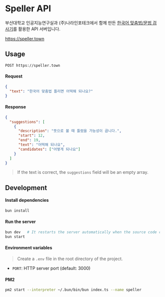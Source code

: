 # Speller API

부산대학교 인공지능연구실과 (주)나라인포테크에서 함께 만든 [한국어 맞춤법/문법 검사기](http://speller.cs.pusan.ac.kr/)를 활용한 API 서버입니다.

https://speller.town

## Usage

```http
POST https://speller.town
```

#### Request

```json
{
  "text": "한국어 맞춤법 틀리면 어떡해 되나요?"
}
```

#### Response

```json
{
  "suggestions": [
    {
      "description": "뜻으로 볼 때 틀렸을 가능성이 큽니다.",
      "start": 12,
      "end": 19,
      "text": "어떡해 되나요",
      "candidates": ["어떻게 되나요"]
    }
  ]
}
```

> If the text is correct, the `suggestions` field will be an empty array.

## Development

#### Install dependencies

```bash
bun install
```

#### Run the server

```bash
bun dev   # It restarts the server automatically when the source code changes
bun start
```

#### Environment variables

> Create a `.env` file in the root directory of the project.

- `PORT`: HTTP server port (default: 3000)

#### PM2

```bash
pm2 start --interpreter ~/.bun/bin/bun index.ts --name speller
```
